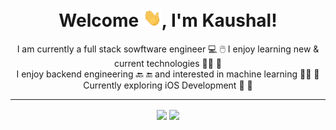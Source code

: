 <!--  TODO: ADD more style or GIFs :>) -->

<h1 align='center'>Welcome <img  src="https://raw.githubusercontent.com/ABSphreak/ABSphreak/master/gifs/Hi.gif" width="30px">, I'm Kaushal!</h1> 
<p align='center'>
  I am currently a full stack sowftware engineer 💻 🖱️ 
  I enjoy learning new & current technologies 👨‍💻 🤘
  <br />
  I enjoy backend engineering 🔙 🔚 and interested in machine learning 🧑‍🏫 🤖 
    <br />
  Currently exploring iOS Development 📱  🍎
</p>

   <hr />
<p align='center'>
  <img height="30%" width="auto" align="center" src="https://github-readme-stats.vercel.app/api?username=kaushaltheeG&count_private=true&include_all_commits=false&hide=issues&theme=buefy&show_icons=true&hide_border=true&bg_color=00000000&custom_title=GitHub%20Stats"/>   

   <img height="70%" width="auto" align="center" src="https://github-readme-stats.vercel.app/api/top-langs/?username=kaushaltheeG&hide=html,css&hide_border=true&layout=compact&langs_count=10&theme=buefy&bg_color=00000000" />
  </p>
    
<!--
**kaushaltheeG/kaushaltheeG** is a ✨ _special_ ✨ repository because its `README.md` (this file) appears on your GitHub profile.

Here are some ideas to get you started:

- 🔭 I’m currently working on ...
- 🌱 I’m currently learning ...
- 👯 I’m looking to collaborate on ...
- 🤔 I’m looking for help with ...
- 💬 Ask me about ...
- 📫 How to reach me: ...
- 😄 Pronouns: ...
- ⚡ Fun fact: ...
-->

